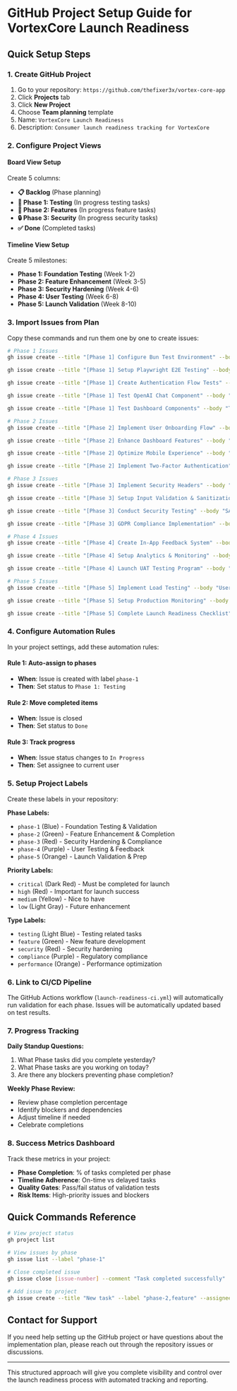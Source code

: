 # GitHub Project Setup Guide for VortexCore Launch Readiness

## Quick Setup Steps

### 1. Create GitHub Project
1. Go to your repository: `https://github.com/thefixer3x/vortex-core-app`
2. Click **Projects** tab
3. Click **New Project**
4. Choose **Team planning** template
5. Name: `VortexCore Launch Readiness`
6. Description: `Consumer launch readiness tracking for VortexCore`

### 2. Configure Project Views

#### Board View Setup
Create 5 columns:
- **📋 Backlog** (Phase planning)
- **🚀 Phase 1: Testing** (In progress testing tasks)
- **🎯 Phase 2: Features** (In progress feature tasks)  
- **🔒 Phase 3: Security** (In progress security tasks)
- **✅ Done** (Completed tasks)

#### Timeline View Setup
Create 5 milestones:
- **Phase 1: Foundation Testing** (Week 1-2)
- **Phase 2: Feature Enhancement** (Week 3-5)
- **Phase 3: Security Hardening** (Week 4-6)
- **Phase 4: User Testing** (Week 6-8)
- **Phase 5: Launch Validation** (Week 8-10)

### 3. Import Issues from Plan

Copy these commands and run them one by one to create issues:

```bash
# Phase 1 Issues
gh issue create --title "[Phase 1] Configure Bun Test Environment" --body "Setup Vitest configuration for component tests" --label "phase-1,testing,critical"

gh issue create --title "[Phase 1] Setup Playwright E2E Testing" --body "Install and configure Playwright with Bun for end-to-end testing" --label "phase-1,testing,critical"

gh issue create --title "[Phase 1] Create Authentication Flow Tests" --body "Test login/logout functionality, registration, password reset" --label "phase-1,testing,critical"

gh issue create --title "[Phase 1] Test OpenAI Chat Component" --body "Test AI chat functionality, error handling, streaming responses" --label "phase-1,testing,high"

gh issue create --title "[Phase 1] Test Dashboard Components" --body "Test data loading, display, responsive design, navigation" --label "phase-1,testing,high"

# Phase 2 Issues
gh issue create --title "[Phase 2] Implement User Onboarding Flow" --body "Create welcome screens, profile setup wizard, feature tutorials" --label "phase-2,feature,high"

gh issue create --title "[Phase 2] Enhance Dashboard Features" --body "Add real-time notifications, customizable widgets, data export" --label "phase-2,feature,high"

gh issue create --title "[Phase 2] Optimize Mobile Experience" --body "Touch-optimized interactions, mobile navigation, PWA capabilities" --label "phase-2,feature,medium"

gh issue create --title "[Phase 2] Implement Two-Factor Authentication" --body "Add 2FA support with TOTP and backup codes" --label "phase-2,security,high"

# Phase 3 Issues  
gh issue create --title "[Phase 3] Implement Security Headers" --body "Add CSP, HSTS, X-Frame-Options, X-Content-Type-Options" --label "phase-3,security,critical"

gh issue create --title "[Phase 3] Setup Input Validation & Sanitization" --body "Client and server-side validation, XSS protection, CSRF protection" --label "phase-3,security,critical"

gh issue create --title "[Phase 3] Conduct Security Testing" --body "SAST, DAST, penetration testing, vulnerability scanning" --label "phase-3,security,critical"

gh issue create --title "[Phase 3] GDPR Compliance Implementation" --body "Data subject rights, consent management, data processing records" --label "phase-3,compliance,high"

# Phase 4 Issues
gh issue create --title "[Phase 4] Create In-App Feedback System" --body "Feedback forms, screenshot capture, bug reporting workflow" --label "phase-4,feedback,high"

gh issue create --title "[Phase 4] Setup Analytics & Monitoring" --body "User behavior tracking, performance monitoring, error tracking" --label "phase-4,analytics,high"

gh issue create --title "[Phase 4] Launch UAT Testing Program" --body "Recruit testers, create scenarios, collect feedback" --label "phase-4,testing,high"

# Phase 5 Issues
gh issue create --title "[Phase 5] Implement Load Testing" --body "User load simulation, database performance testing, scalability testing" --label "phase-5,performance,critical"

gh issue create --title "[Phase 5] Setup Production Monitoring" --body "Application monitoring, error tracking, business metrics dashboards" --label "phase-5,monitoring,critical"

gh issue create --title "[Phase 5] Complete Launch Readiness Checklist" --body "Feature completeness, security audit, performance benchmarks" --label "phase-5,launch,critical"
```

### 4. Configure Automation Rules

In your project settings, add these automation rules:

#### Rule 1: Auto-assign to phases
- **When**: Issue is created with label `phase-1`
- **Then**: Set status to `Phase 1: Testing`

#### Rule 2: Move completed items  
- **When**: Issue is closed
- **Then**: Set status to `Done`

#### Rule 3: Track progress
- **When**: Issue status changes to `In Progress`  
- **Then**: Set assignee to current user

### 5. Setup Project Labels

Create these labels in your repository:

**Phase Labels:**
- `phase-1` (Blue) - Foundation Testing & Validation
- `phase-2` (Green) - Feature Enhancement & Completion  
- `phase-3` (Red) - Security Hardening & Compliance
- `phase-4` (Purple) - User Testing & Feedback
- `phase-5` (Orange) - Launch Validation & Prep

**Priority Labels:**
- `critical` (Dark Red) - Must be completed for launch
- `high` (Red) - Important for launch success
- `medium` (Yellow) - Nice to have
- `low` (Light Gray) - Future enhancement

**Type Labels:**
- `testing` (Light Blue) - Testing related tasks
- `feature` (Green) - New feature development
- `security` (Red) - Security hardening
- `compliance` (Purple) - Regulatory compliance
- `performance` (Orange) - Performance optimization

### 6. Link to CI/CD Pipeline

The GitHub Actions workflow (`launch-readiness-ci.yml`) will automatically run validation for each phase. Issues will be automatically updated based on test results.

### 7. Progress Tracking

**Daily Standup Questions:**
1. What Phase tasks did you complete yesterday?
2. What Phase tasks are you working on today?
3. Are there any blockers preventing phase completion?

**Weekly Phase Review:**
- Review phase completion percentage
- Identify blockers and dependencies  
- Adjust timeline if needed
- Celebrate completions

### 8. Success Metrics Dashboard

Track these metrics in your project:
- **Phase Completion**: % of tasks completed per phase
- **Timeline Adherence**: On-time vs delayed tasks
- **Quality Gates**: Pass/fail status of validation tests  
- **Risk Items**: High-priority issues and blockers

## Quick Commands Reference

```bash
# View project status
gh project list

# View issues by phase
gh issue list --label "phase-1"

# Close completed issue
gh issue close [issue-number] --comment "Task completed successfully"

# Add issue to project
gh issue create --title "New task" --label "phase-2,feature" --assignee @me
```

## Contact for Support

If you need help setting up the GitHub project or have questions about the implementation plan, please reach out through the repository issues or discussions.

---

This structured approach will give you complete visibility and control over the launch readiness process with automated tracking and reporting.